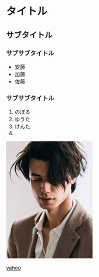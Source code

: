 # タイトル
## サブタイトル
### サブサブタイトル
- 安藤
- 加藤
- 佐藤
### サブサブタイトル
1. のぼる
2. ゆうた
3. けんた
4. 
![ぼくの写真](イケメン風男性.jpeg)

[yahoo](https://www.yahoo.co.jp/)

